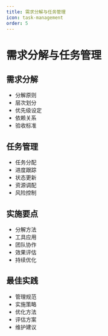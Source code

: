 ```yaml
---
title: 需求分解与任务管理
icon: task-management
order: 5
---
```


# 需求分解与任务管理

## 需求分解
- 分解原则
- 层次划分
- 优先级设定
- 依赖关系
- 验收标准

## 任务管理
- 任务分配
- 进度跟踪
- 状态更新
- 资源调配
- 风险控制

## 实施要点
- 分解方法
- 工具应用
- 团队协作
- 效果评估
- 持续优化

## 最佳实践
- 管理规范
- 实施策略
- 优化方法
- 评估方案
- 维护建议
